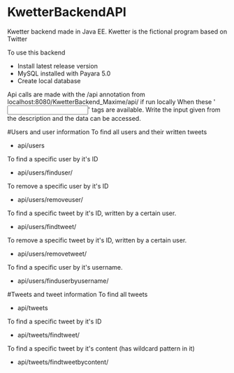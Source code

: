 # KwetterBackendAPI
Kwetter backend made in Java EE. Kwetter is the fictional program based on Twitter

To use this backend
- Install latest release version
- MySQL installed with Payara 5.0
- Create local database

Api calls are made with the /api annotation from localhost:8080/KwetterBackend_Maxime/api/ if run locally
When these '<input>' tags are available. Write the input given from the description and the data can be accessed.

#Users and user information
To find all users and their written tweets
- api/users

To find a specific user by it's ID
- api/users/finduser/<id-of-user>

To remove a specific user by it's ID
- api/users/removeuser/<id-of-user>

To find a specific tweet by it's ID, written by a certain user.
- api/users/findtweet/<id-of-tweet>

To remove a specific tweet by it's ID, written by a certain user.
- api/users/removetweet/<id-of-tweet>

To find a specific user by it's username.
- api/users/finduserbyusername/<username>

#Tweets and tweet information
To find all tweets
- api/tweets

To find a specific tweet by it's ID
- api/tweets/findtweet/<id>
  
To find a specific tweet by it's content (has wildcard pattern in it)
- api/tweets/findtweetbycontent/<content-key>
